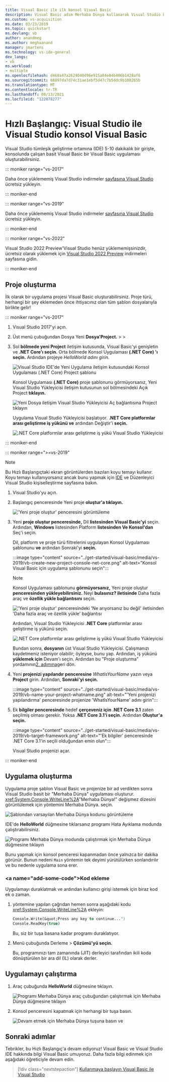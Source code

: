 ```yaml
---
title: Visual Basic ile ilk konsol Visual Basic
description: Visual Basic adım Merhaba Dünya kullanarak Visual Studio bir Visual Basic konsol uygulaması oluşturma hakkında bilgi edinin.
ms.custom: vs-acquisition
ms.date: 03/23/2019
ms.topic: quickstart
ms.devlang: vb
author: anandmeg
ms.author: meghaanand
manager: jmartens
ms.technology: vs-ide-general
dev_langs:
- vb
ms.workload:
- multiple
ms.openlocfilehash: d468a47a2624040d96e915a84e84b406b1428af6
ms.sourcegitcommit: 68897da7d74c31ae1ebf5d47c7b5ddc9b108265b
ms.translationtype: MT
ms.contentlocale: tr-TR
ms.lasthandoff: 08/13/2021
ms.locfileid: "122078277"
---
```

# <a name="quickstart-create-your-first-console-app-in-visual-studio-with-visual-basic"></a>Hızlı Başlangıç: Visual Studio ile Visual Studio konsol Visual Basic

Visual Studio tümleşik geliştirme ortamına (IDE) 5-10 dakikalık bir girişte, konsolunda çalışan basit Visual Basic bir Visual Basic uygulaması oluşturabilirsiniz.

::: moniker range="vs-2017"

Daha önce yüklememiş Visual Studio indirmeler [sayfasına Visual Studio](https://visualstudio.microsoft.com/vs/older-downloads/?utm_medium=microsoft&utm_source=docs.microsoft.com&utm_campaign=vs+2017+download) ücretsiz yükleyin.

::: moniker-end

::: moniker range="vs-2019"

Daha önce yüklememiş Visual Studio indirmeler [sayfasına Visual Studio](https://visualstudio.microsoft.com/downloads) ücretsiz yükleyin.

::: moniker-end

::: moniker range="vs-2022"

Visual Studio 2022 Preview'Visual Studio henüz yüklememişsinizdir, ücretsiz olarak yüklemek için [Visual Studio 2022 Preview](https://visualstudio.microsoft.com/vs/preview/vs2022) indirmeleri sayfasına gidin.

::: moniker-end

## <a name="create-a-project"></a>Proje oluşturma

İlk olarak bir uygulama projesi Visual Basic oluşturabilirsiniz. Proje türü, herhangi bir şey eklemeden önce ihtiyacınız olan tüm şablon dosyalarıyla birlikte gelir!

::: moniker range="vs-2017"

1. Visual Studio 2017'yi açın.

2. Üst menü çubuğundan Dosya Yeni **Dosya'Project.** >  > 

3. Sol **bölmede yeni Project** iletişim kutusunda, Visual Basic'yi genişletin ve  **.NET Core'ı seçin.** Orta bölmede Konsol Uygulaması **(.NET Core) 'ı seçin.** Ardından projeye *HelloWorld adını girin.*

   ![Visual Studio IDE'de Yeni Uygulama iletişim kutusundaki Konsol Uygulaması (.NET Core) Project şablonu](../ide/media/new-project-vb-dotnetcore-helloworld-console-app.png)

     Konsol Uygulaması **(.NET Core)** proje şablonunu görmüyorsanız,  Yeni Visual Studio Yükleyicisi iletişim kutusunun sol bölmesindeki Açık Project **tıklayın.**

   ![Yeni Dosya iletişim Visual Studio Yükleyicisi Aç bağlantısına Project tıklayın](../ide/media/vb-open-visual-studio-installer-hello-world.png)

     Uygulama Visual Studio Yükleyicisi başlatıyor. **.NET Core platformlar arası geliştirme iş yükünü ve** ardından Değiştir'i **seçin.**

     ![.NET Core platformlar arası geliştirme iş yükü Visual Studio Yükleyicisi](../ide/media/dot-net-core-xplat-dev-workload.png)

::: moniker-end

::: moniker range=">=vs-2019"

> [!NOTE]
> Bu Hızlı Başlangıçtaki ekran görüntülerden bazıları koyu temayı kullanır. Koyu temayı kullanıyorsanız ancak bunu yapmak için [IDE](quickstart-personalize-the-ide.md) ve Düzenleyici Visual Studio kişiselleştirme sayfasına bakın.

1. Visual Studio'yu açın.

1. Başlangıç penceresinde Yeni proje **oluştur'a tıklayın.**

   !['Yeni proje oluştur' penceresini görüntüleme](../get-started/media/vs-2019/create-new-project-dark-theme.png)

1. Yeni **proje oluştur penceresinde,** Dil **listesinden Visual Basic'yi** seçin. Ardından, **Windows** listesinden Platform **listesinden Ve Konsol'dan** Seç'i seçin.

   Dil, platform ve proje türü filtrelerini uygulayan Konsol Uygulaması şablonunu **ve** ardından Sonraki'yi **seçin.**

   :::image type="content" source="../get-started/visual-basic/media/vs-2019/vb-create-new-project-console-net-core.png" alt-text="Konsol Visual Basic için uygulama şablonunu seçin":::

   > [!NOTE]
   > Konsol Uygulaması şablonunu **görmüyorsanız,** Yeni proje oluştur **penceresinden yükleyebilirsiniz.** Neyi **bulasınız? iletisinde** Daha fazla araç ve **özellik yükle bağlantısını** seçin.
   >
   > !['Yeni proje oluştur' penceresindeki 'Ne arıyorsanız bu değil' iletisinden 'Daha fazla araç ve özellik yükle' bağlantısı](../get-started/media/vs-2019/not-finding-what-looking-for.png) 
   > 
   > Ardından, Visual Studio Yükleyicisi **.NET Core** platformlar arası geliştirme iş yükünü seçin.
   >
   > ![.NET Core platformlar arası geliştirme iş yükü Visual Studio Yükleyicisi](../get-started/media/dot-net-core-xplat-dev-workload.png)
   >
   > Bundan sonra, **dosyanın** üst Visual Studio Yükleyicisi. Çalışmanızı kaydetmeniz isteniyor olabilir; öyleyse, bunu yap. Ardından, iş yükünü **yüklemek için** Devam'ı seçin. Ardından bu "Proje oluşturma" yordamının[2. adımına](#create-a-project)geri dön.

1. Yeni **projenizi yapılandır penceresine** *WhatIsYourName* yazın veya **Project** girin. Ardından, **Sonraki'yi seçin.**

   :::image type="content" source="../get-started/visual-basic/media/vs-2019/vb-name-your-project-whatname.png" alt-text="'Yeni projenizi yapılandırma' penceresinde projenize 'WhatIsYourName' adını girin":::

1. Ek **bilgiler penceresinde** hedef **çerçeveniz için .NET Core 3.1** zaten seçilmiş olması gerekir. Yoksa **.NET Core 3.1'i seçin.** Ardından **Oluştur'a seçin.**

   :::image type="content" source="../get-started/visual-basic/media/vs-2019/vb-target-framework.png" alt-text="'Ek bilgiler' penceresinde .NET Core 3.1'in seçili olduğundan emin olun":::

   Visual Studio projenizi açar.

::: moniker-end

## <a name="create-the-application"></a>Uygulama oluşturma

Uygulama proje şablon Visual Basic ve projenize bir ad verdikten sonra Visual Studio basit bir "Merhaba Dünya" uygulaması oluşturur. <xref:System.Console.WriteLine%2A>"Merhaba Dünya!" değişmez dizesini görüntülemek için yöntemini Merhaba Dünya. seçin.

![Şablondan varsayılan Merhaba Dünya kodunu görüntüleme](../ide/media/vb-console-helloworld-template.png)

IDE'de **HelloWorld** düğmesine tıklarsanız programı Hata Ayıklama modunda çalıştırabilirsiniz.

  ![Programı Merhaba Dünya modunda çalıştırmak için Merhaba Dünya düğmesine tıklayın](../ide/media/vb-console-hello-world-button.png)

Bunu yapmak için konsol penceresi kapanmadan önce yalnızca bir dakika görünür. Bunun nedeni `Main` yöntemin tek deyimi yürütülürken sonlandırılır ve bu nedenle uygulama sona erer.

### <a name="add-some-code&quot;></a>Kod ekleme

Uygulamayı duraklatmak ve ardından kullanıcı girişi istemek için biraz kod ek o zaman.

1. yöntemine yapılan çağrıdan hemen sonra aşağıdaki kodu <xref:System.Console.WriteLine%2A> ekleyin:

   ```vb
   Console.Write(&quot;Press any key to continue...")
   Console.ReadKey(true)
   ```

    Bu, siz bir tuşa basana kadar programı duraklatıyor.

2. Menü çubuğunda Derleme   >  **Çözümü'yü seçin.**

   Bu, programınızı tam zamanında (JIT) derleyici tarafından ikili koda dönüştürülen bir ara dil (IL) olarak derler.

## <a name="run-the-application"></a>Uygulamayı çalıştırma

1. Araç çubuğunda **HelloWorld** düğmesine tıklayın.

   ![Programı Merhaba Dünya araç çubuğundan çalıştırmak için Merhaba Dünya düğmesine tıklayın](../ide/media/vb-console-hello-world-button.png)

2. Konsol penceresini kapatmak için herhangi bir tuşa basın.

   ![Devam etmek için Merhaba Dünya tuşuna basın ve](../ide/media/vb-console-hello-world-press-any-key.png)

## <a name="next-steps"></a>Sonraki adımlar

Tebrikler, bu Hızlı Başlangıç'a devam ediyoruz! Visual Basic ve Visual Studio IDE hakkında bilgi Visual Basic umuyoruz. Daha fazla bilgi edinmek için aşağıdaki öğreticiyle devam edin.

> [!div class="nextstepaction"]
> [Kullanmaya başlayın Visual Basic ile Visual Studio](../get-started/visual-basic/tutorial-console.md)
